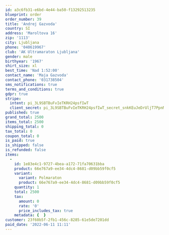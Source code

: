 ```yaml
---
id: a3c6fb31-e6bd-4e44-ba50-f13292513235
blueprint: order
order_number: 39
title: 'Andrej Gazvoda'
country: SI
address: 'Maroltova 16'
zip: '1113'
city: Ljubljana
phone: '040619967'
club: 'AK Ultramaraton Ljubljana'
gender: male
birthyear: '1967'
shirt_size: xl
best_time: 'Nad 1:52:00'
contact_name: 'Maja Gazvoda'
contact_phone: '031738504'
sms_notifications: true
terms_and_conditions: true
gdpr: true
stripe:
  intent: pi_3L9SBTBuFvIeTKRH24psfIwT
  client_secret: pi_3L9SBTBuFvIeTKRH24psfIwT_secret_snkKEuJeDrUljT7PpnMsoIxdf
published: true
grand_total: 2500
items_total: 2500
shipping_total: 0
tax_total: 0
coupon_total: 0
is_paid: true
is_shipped: false
is_refunded: false
items:
  -
    id: 1e83e4c1-9727-4bea-a172-71fa70631bba
    product: 66e767a9-ee34-4dc4-8681-d09bb59f0cf5
    variant:
      variant: Polmaraton
      product: 66e767a9-ee34-4dc4-8681-d09bb59f0cf5
    quantity: 1
    total: 2500
    tax:
      amount: 0
      rate: '0'
      price_includes_tax: true
    metadata: {  }
customer: 23f60b5f-2fb1-456c-8285-61e5de7201dd
paid_date: '2022-06-11 11:11'
---
```

